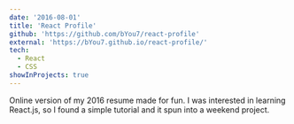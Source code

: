 ```yaml
---
date: '2016-08-01'
title: 'React Profile'
github: 'https://github.com/bYou7/react-profile'
external: 'https://bYou7.github.io/react-profile/'
tech:
  - React
  - CSS
showInProjects: true
---
```


Online version of my 2016 resume made for fun. I was interested in learning React.js, so I found a simple tutorial and it spun into a weekend project.
